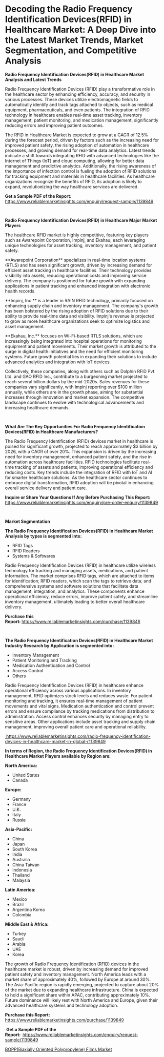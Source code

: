 <p><h1>Decoding the Radio Frequency Identification Devices(RFID) in Healthcare Market: A Deep Dive into the Latest Market Trends, Market Segmentation, and Competitive Analysis</h1></p><p><strong>Radio Frequency Identification Devices(RFID) in Healthcare Market Analysis and Latest Trends</strong></p>
<p><p>Radio Frequency Identification Devices (RFID) play a transformative role in the healthcare sector by enhancing efficiency, accuracy, and security in various processes. These devices utilize electromagnetic fields to automatically identify and track tags attached to objects, such as medical equipment, pharmaceuticals, and even patients. The integration of RFID technology in healthcare enables real-time asset tracking, inventory management, patient monitoring, and medication management, significantly reducing errors and improving patient outcomes.</p><p>The RFID in Healthcare Market is expected to grow at a CAGR of 12.5% during the forecast period, driven by factors such as the increasing need for improved patient safety, the rising adoption of automation in healthcare processes, and growing demand for real-time data analytics. Latest trends indicate a shift towards integrating RFID with advanced technologies like the Internet of Things (IoT) and cloud computing, allowing for better data management and predictive analytics. Additionally, the rising awareness of the importance of infection control is fueling the adoption of RFID solutions for tracking equipment and materials in healthcare facilities. As healthcare organizations recognize the benefits of RFID, its adoption is likely to expand, revolutionizing the way healthcare services are delivered.</p></p>
<p><strong>Get a Sample PDF of the Report:&nbsp;</strong> <a href="https://www.reliablemarketinsights.com/enquiry/request-sample/1139849?utm_campaign=2010&utm_medium=2&utm_source=Github&utm_content=ia&utm_term=28122024&utm_id=radio-frequency-identification-devicesrfid-in-healthcare">https://www.reliablemarketinsights.com/enquiry/request-sample/1139849</a></p>
<p>&nbsp;</p>
<p><strong>Radio Frequency Identification Devices(RFID) in Healthcare Major Market Players</strong></p>
<p><p>The healthcare RFID market is highly competitive, featuring key players such as Awarepoint Corporation, Impinj, and Ekahau, each leveraging unique technologies for asset tracking, inventory management, and patient safety.</p><p>**Awarepoint Corporation** specializes in real-time location systems (RTLS) and has seen significant growth, driven by increasing demand for efficient asset tracking in healthcare facilities. Their technology provides visibility into assets, reducing operational costs and improving service delivery. The company is positioned for future growth with expanding applications in patient tracking and enhanced integration with electronic health records.</p><p>**Impinj, Inc.** is a leader in RAIN RFID technology, primarily focused on enhancing supply chain and inventory management. The company's growth has been bolstered by the rising adoption of RFID solutions due to their ability to provide real-time data and visibility. Impinj's revenue is projected to grow as more healthcare organizations seek to optimize logistics and asset management.</p><p>**Ekahau, Inc.** focuses on Wi-Fi-based RTLS solutions, which are increasingly being integrated into hospital operations for monitoring equipment and patient movements. Their market growth is attributed to the surge in digital health initiatives and the need for efficient monitoring systems. Future growth potential lies in expanding their solutions to include advanced analytics and integration with IoT devices.</p><p>Collectively, these companies, along with others such as Dolphin RFID Pvt. Ltd. and GAO RFID Inc., contribute to a burgeoning market projected to reach several billion dollars by the mid-2020s. Sales revenues for these companies vary significantly, with Impinj reporting over $100 million annually, while others are in the growth phase, aiming for substantial increases through innovation and market expansion. The competitive landscape continues to evolve with technological advancements and increasing healthcare demands.</p></p>
<p>&nbsp;</p>
<p><strong>What Are The Key Opportunities For Radio Frequency Identification Devices(RFID) in Healthcare Manufacturers?</strong></p>
<p><p>The Radio Frequency Identification (RFID) devices market in healthcare is poised for significant growth, projected to reach approximately $3 billion by 2026, with a CAGR of over 20%. This expansion is driven by the increasing need for inventory management, enhanced patient safety, and the rise in automation across healthcare facilities. RFID technologies facilitate real-time tracking of assets and patients, improving operational efficiency and reducing costs. Key trends include the integration of RFID with IoT and AI for smarter healthcare solutions. As the healthcare sector continues to embrace digital transformation, RFID adoption will be pivotal in enhancing overall service delivery and patient care.</p></p>
<p><strong>Inquire or Share Your Questions If Any Before Purchasing This Report:</strong> <a href="https://www.reliablemarketinsights.com/enquiry/pre-order-enquiry/1139849?utm_campaign=2010&utm_medium=2&utm_source=Github&utm_content=ia&utm_term=28122024&utm_id=radio-frequency-identification-devicesrfid-in-healthcare">https://www.reliablemarketinsights.com/enquiry/pre-order-enquiry/1139849</a></p>
<p>&nbsp;</p>
<p><strong>Market Segmentation</strong></p>
<p><strong>The Radio Frequency Identification Devices(RFID) in Healthcare Market Analysis by types is segmented into:</strong></p>
<p><ul><li>RFID Tags</li><li>RFID Readers</li><li>Systems & Softwares</li></ul></p>
<p><p>Radio Frequency Identification Devices (RFID) in healthcare utilize wireless technology for tracking and managing assets, medications, and patient information. The market comprises RFID tags, which are attached to items for identification; RFID readers, which scan the tags to retrieve data; and comprehensive systems and software solutions that facilitate data management, integration, and analytics. These components enhance operational efficiency, reduce errors, improve patient safety, and streamline inventory management, ultimately leading to better overall healthcare delivery.</p></p>
<p><strong>Purchase this Report:&nbsp;</strong><a href="https://www.reliablemarketinsights.com/purchase/1139849?utm_campaign=2010&utm_medium=2&utm_source=Github&utm_content=ia&utm_term=28122024&utm_id=radio-frequency-identification-devicesrfid-in-healthcare">https://www.reliablemarketinsights.com/purchase/1139849</a></p>
<p>&nbsp;</p>
<p><strong>The Radio Frequency Identification Devices(RFID) in Healthcare Market Industry Research by Application is segmented into:</strong></p>
<p><ul><li>Inventory Management</li><li>Patient Monitoring and Tracking</li><li>Medication Authentication and Control</li><li>Access Control</li><li>Others</li></ul></p>
<p><p>Radio Frequency Identification Devices (RFID) in healthcare enhance operational efficiency across various applications. In inventory management, RFID optimizes stock levels and reduces waste. For patient monitoring and tracking, it ensures real-time management of patient movements and vital signs. Medication authentication and control prevent errors and ensure compliance by tracking medications from distribution to administration. Access control enhances security by managing entry to sensitive areas. Other applications include asset tracking and supply chain management, improving overall patient care and operational reliability.</p></p>
<p><a href="https://www.reliablemarketinsights.com/radio-frequency-identification-devices-in-healthcare-market-in-global-r1139849?utm_campaign=2010&utm_medium=2&utm_source=Github&utm_content=ia&utm_term=28122024&utm_id=radio-frequency-identification-devicesrfid-in-healthcare">&nbsp;https://www.reliablemarketinsights.com/radio-frequency-identification-devices-in-healthcare-market-in-global-r1139849</a></p>
<p><strong>In terms of Region, the Radio Frequency Identification Devices(RFID) in Healthcare Market Players available by Region are:</strong></p>
<p>
    <p> <strong> North America: </strong>
        <ul>
            <li>United States</li>
            <li>Canada</li>
        </ul>
        </p> 
    <p> <strong> Europe: </strong>
        <ul>
            <li>Germany</li>
            <li>France</li>
            <li>U.K.</li>
            <li>Italy</li>
            <li>Russia</li>
        </ul>
        </p> 
    <p> <strong> Asia-Pacific: </strong>
        <ul>
            <li>China</li>
            <li>Japan</li>
            <li>South Korea</li>
            <li>India</li>
            <li>Australia</li>
            <li>China Taiwan</li>
            <li>Indonesia</li>
            <li>Thailand</li>
            <li>Malaysia</li>
        </ul>
        </p> 
    <p> <strong> Latin America: </strong>
        <ul>
            <li>Mexico</li>
            <li>Brazil</li>
            <li>Argentina Korea</li>
            <li>Colombia</li>
        </ul>
        </p> 
    <p> <strong> Middle East & Africa: </strong>
        <ul>
            <li>Turkey</li>
            <li>Saudi</li>
            <li>Arabia</li>
            <li>UAE</li>
            <li>Korea</li>
        </ul>
    </p>
    </p>
<p><p>The growth of Radio Frequency Identification (RFID) devices in the healthcare market is robust, driven by increasing demand for improved patient safety and inventory management. North America leads with a market share of approximately 40%, followed by Europe at around 30%. The Asia-Pacific region is rapidly emerging, projected to capture about 20% of the market due to expanding healthcare infrastructure. China is expected to hold a significant share within APAC, contributing approximately 10%. Future dominance will likely rest with North America and Europe, given their advanced healthcare systems and technology adoption.</p></p>
<p><strong>Purchase this Report: </strong><a href="https://www.reliablemarketinsights.com/purchase/1139849?utm_campaign=2010&utm_medium=2&utm_source=Github&utm_content=ia&utm_term=28122024&utm_id=radio-frequency-identification-devicesrfid-in-healthcare">https://www.reliablemarketinsights.com/purchase/1139849</a></p>
<p>&nbsp;<strong>Get a Sample PDF of the Report:&nbsp;&nbsp;</strong><a href="https://www.reliablemarketinsights.com/enquiry/request-sample/1139849?utm_campaign=2010&utm_medium=2&utm_source=Github&utm_content=ia&utm_term=28122024&utm_id=radio-frequency-identification-devicesrfid-in-healthcare">https://www.reliablemarketinsights.com/enquiry/request-sample/1139849</a></p>
<p><strong></strong></p>
<p><p><a href="https://github.com/mahnoor2003/Market-Research-Report-List-6/blob/main/boppbiaxially-oriented-polypropylene-films-market.md?utm_campaign=2010&utm_medium=2&utm_source=Github&utm_content=ia&utm_term=28122024&utm_id=radio-frequency-identification-devicesrfid-in-healthcare">BOPP(Biaxially Oriented Polypropylene) Films Market</a></p></p>